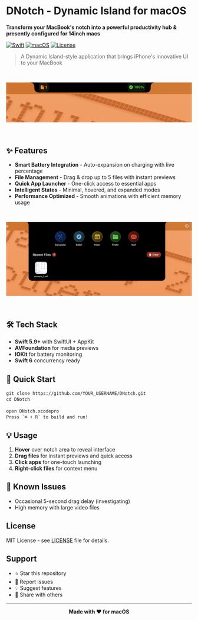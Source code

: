 #  DNotch - Dynamic Island for macOS

**Transform your MacBook's notch into a powerful productivity hub & presently configured for 14inch macs**


[![Swift](https://img.shields.io/badge/Swift-5.9+-orange.svg)](https://swift.org)
[![macOS](https://img.shields.io/badge/macOS-13.0+-blue.svg)](https://developer.apple.com/macos/)
[![License](https://img.shields.io/badge/License-MIT-green.svg)](LICENSE)


> A Dynamic Island-style application that brings iPhone's innovative UI to your MacBook

&nbsp; 

![DNotch Demo](DNotch/demo/1.png)

&nbsp; 

## ✨ Features

- **Smart Battery Integration** - Auto-expansion on charging with live percentage
- **File Management** - Drag & drop up to 5 files with instant previews
- **Quick App Launcher** - One-click access to essential apps
- **Intelligent States** - Minimal, hovered, and expanded modes
- **Performance Optimized** - Smooth animations with efficient memory usage

&nbsp; 




![Features Overview](DNotch/demo/2.png)

&nbsp; 


## 🛠️ Tech Stack

- **Swift 5.9+** with SwiftUI + AppKit
- **AVFoundation** for media previews
- **IOKit** for battery monitoring
- **Swift 6** concurrency ready

## 🚀 Quick Start
```
git clone https://github.com/YOUR_USERNAME/DNotch.git
cd DNotch

open DNotch.xcodepro
Press `⌘ + R` to build and run!
```

## 💡 Usage

1. **Hover** over notch area to reveal interface
2. **Drag files** for instant previews and quick access
3. **Click apps** for one-touch launching
4. **Right-click files** for context menu


## 🐛 Known Issues

- Occasional 5-second drag delay (investigating)
- High memory with large video files

## License

MIT License - see [LICENSE](LICENSE) file for details.

## Support

- ⭐ Star this repository
- 🐛 Report issues
- 💡 Suggest features
- 🔄 Share with others

---

<div align="center">

**Made with ❤️ for macOS**

</div>
